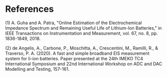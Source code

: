 # References

(1) A. Guha and A. Patra, "Online Estimation of the Electrochemical Impedance Spectrum and Remaining Useful Life of Lithium-Ion Batteries," in IEEE Transactions on Instrumentation and Measurement, vol. 67, no. 8, pp. 1836-1849, 2018.

(2) de Angelis, A., Carbone, P., Moschitta, A., Crescentini, M., Ramilli, R., & Traverso, P. A. (2020). A fast and simple broadband EIS measurement system for li-ion batteries. Paper presented at the 24th IMEKO TC4 International Symposium and 22nd International Workshop on ADC and DAC Modelling and Testing, 157-161.